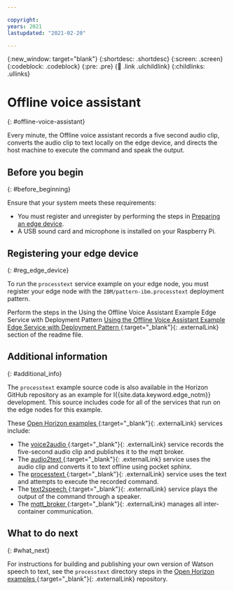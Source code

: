 ```yaml
---

copyright:
years: 2021
lastupdated: "2021-02-20"

---
```


{:new_window: target="blank"}
{:shortdesc: .shortdesc}
{:screen: .screen}
{:codeblock: .codeblock}
{:pre: .pre}
{:child: .link .ulchildlink}
{:childlinks: .ullinks}

# Offline voice assistant
{: #offline-voice-assistant}

Every minute, the Offline voice assistant records a five second audio clip, converts the audio clip to text locally on the edge device, and directs the host machine to execute the command and speak the output. 

## Before you begin
{: #before_beginning}

Ensure that your system meets these requirements:

* You must register and unregister by performing the steps in [Preparing an edge device](../installing/adding_devices.md).
* A USB sound card and microphone is installed on your Raspberry Pi. 

## Registering your edge device
{: #reg_edge_device}

To run the `processtext` service example on your edge node, you must register your edge node with the `IBM/pattern-ibm.processtext` deployment pattern. 

Perform the steps in the Using the Offline Voice Assistant Example Edge Service with Deployment Pattern [Using the Offline Voice Assistant Example Edge Service with Deployment Pattern ](https://github.com/open-horizon/examples/tree/master/edge/services/processtext#-using-the-offline-voice-assistant-example-edge-service-with-deployment-pattern){:target="_blank"}{: .externalLink} section of the readme file.

## Additional information
{: #additional_info}

The `processtext` example source code is also available in the Horizon GitHub repository as an example for I{{site.data.keyword.edge_notm}} development. This source includes  code for all of the services that run on the edge nodes for this example. 

These [Open Horizon examples ](https://github.com/open-horizon/examples/tree/master/edge/services/voice2audio){:target="_blank"}{: .externalLink} services include:

* The [voice2audio ](https://github.com/open-horizon/examples/tree/master/edge/services/voice2audio){:target="_blank"}{: .externalLink} service records the five-second audio clip and publishes it to the mqtt broker.
* The [audio2text ](https://github.com/open-horizon/examples/tree/master/edge/services/audio2text){:target="_blank"}{: .externalLink} service uses the audio clip and converts it to text offline using pocket sphinx.
* The [processtext ](https://github.com/open-horizon/examples/tree/master/edge/services/processtext){:target="_blank"}{: .externalLink} service uses the text and attempts to execute the recorded command.
* The [text2speech ](https://github.com/open-horizon/examples/tree/master/edge/services/text2speech){:target="_blank"}{: .externalLink} service plays the output of the command through a speaker.
* The [mqtt_broker ](https://github.com/open-horizon/examples/tree/master/edge/services/mqtt_broker){:target="_blank"}{: .externalLink} manages all inter-container communication.

## What to do next
{: #what_next}

For instructions for building and publishing your own version of Watson speech to text, see the `processtext` directory steps in the [Open Horizon examples ](https://github.com/open-horizon/examples/blob/master/edge/services/processtext/CreateService.md#-building-and-publishing-your-own-version-of-the-offline-voice-assistant-edge-service){:target="_blank"}{: .externalLink} repository. 
